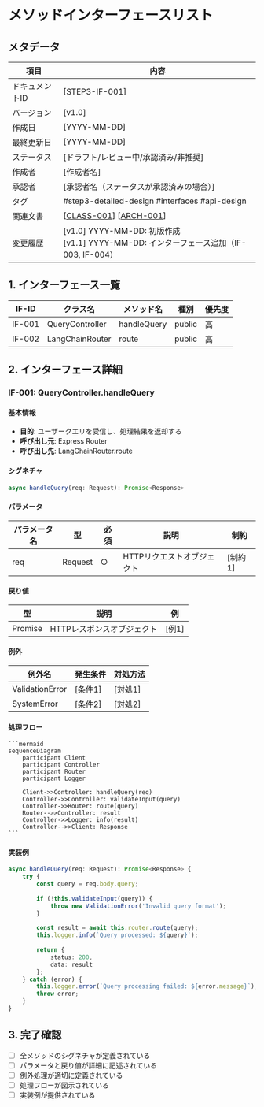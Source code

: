 # メソッドインターフェースリスト

## メタデータ
| 項目 | 内容 |
|------|------|
| ドキュメントID | [STEP3-IF-001] |
| バージョン | [v1.0] |
| 作成日 | [YYYY-MM-DD] |
| 最終更新日 | [YYYY-MM-DD] |
| ステータス | [ドラフト/レビュー中/承認済み/非推奨] |
| 作成者 | [作成者名] |
| 承認者 | [承認者名（ステータスが承認済みの場合）] |
| タグ | #step3-detailed-design #interfaces #api-design |
| 関連文書 | [[CLASS-001](./step3-class-design-template.md)] [[ARCH-001](./step2-system-architecture-template.md)] |
| 変更履歴 | [v1.0] YYYY-MM-DD: 初版作成<br>[v1.1] YYYY-MM-DD: インターフェース追加（IF-003, IF-004） |

## 1. インターフェース一覧

| IF-ID | クラス名 | メソッド名 | 種別 | 優先度 |
|-------|----------|------------|------|--------|
| IF-001 | QueryController | handleQuery | public | 高 |
| IF-002 | LangChainRouter | route | public | 高 |

## 2. インターフェース詳細

### IF-001: QueryController.handleQuery

#### 基本情報
- **目的**: ユーザークエリを受信し、処理結果を返却する
- **呼び出し元**: Express Router
- **呼び出し先**: LangChainRouter.route

#### シグネチャ
```typescript
async handleQuery(req: Request): Promise<Response>
```

#### パラメータ
| パラメータ名 | 型 | 必須 | 説明 | 制約 |
|-------------|----|----- |------|------|
| req | Request | ○ | HTTPリクエストオブジェクト | [制約1] |

#### 戻り値
| 型 | 説明 | 例 |
|----|------|-----|
| Promise<Response> | HTTPレスポンスオブジェクト | [例1] |

#### 例外
| 例外名 | 発生条件 | 対処方法 |
|--------|----------|----------|
| ValidationError | [条件1] | [対処1] |
| SystemError | [条件2] | [対処2] |

#### 処理フロー
````mermaid
```mermaid
sequenceDiagram
    participant Client
    participant Controller
    participant Router
    participant Logger

    Client->>Controller: handleQuery(req)
    Controller->>Controller: validateInput(query)
    Controller->>Router: route(query)
    Router-->>Controller: result
    Controller->>Logger: info(result)
    Controller-->>Client: Response
```
````

#### 実装例
```typescript
async handleQuery(req: Request): Promise<Response> {
    try {
        const query = req.body.query;
        
        if (!this.validateInput(query)) {
            throw new ValidationError('Invalid query format');
        }
        
        const result = await this.router.route(query);
        this.logger.info(`Query processed: ${query}`);
        
        return {
            status: 200,
            data: result
        };
    } catch (error) {
        this.logger.error(`Query processing failed: ${error.message}`);
        throw error;
    }
}
```

## 3. 完了確認
- [ ] 全メソッドのシグネチャが定義されている
- [ ] パラメータと戻り値が詳細に記述されている
- [ ] 例外処理が適切に定義されている
- [ ] 処理フローが図示されている
- [ ] 実装例が提供されている
